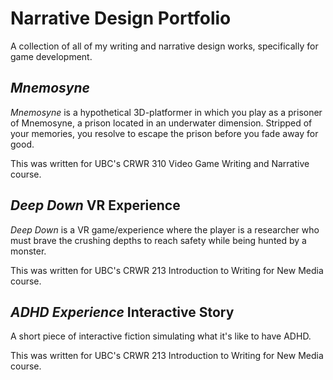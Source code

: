 # Narrative Design Portfolio
A collection of all of my writing and narrative design works, specifically for game development.

## *Mnemosyne*
*Mnemosyne* is a hypothetical 3D-platformer in which you play as a prisoner of Mnemosyne, a prison located in an underwater dimension. Stripped of your memories, you resolve to escape the prison before you fade away for good.

This was written for UBC's CRWR 310 Video Game Writing and Narrative course.

## *Deep Down* VR Experience
*Deep Down* is a VR game/experience where the player is a researcher who must brave the crushing depths to reach safety while being hunted by a monster.

This was written for UBC's CRWR 213 Introduction to Writing for New Media course.

## *ADHD Experience* Interactive Story
A short piece of interactive fiction simulating what it's like to have ADHD.

This was written for UBC's CRWR 213 Introduction to Writing for New Media course.